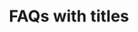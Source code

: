 ---
title: FAQs with titles
category: Marketing
paid: true
isActive: true
ltr: {"preview":"function App() {\n  const faqsList = [{\n    label: \"Payment\",\n    qas: [{\n      q: \"What are some random questions to ask?\",\n      a: \"That's exactly the reason we created this random question generator. There are hundreds of random questions to choose from so you're able to find the perfect random question.\"\n    }, {\n      q: \"Do you include common questions?\",\n      a: \"This generator doesn't include most common questions. The thought is that you can come up with common questions on your own so most of the questions in this generator.\"\n    }]\n  }, {\n    label: \"Account\",\n    qas: [{\n      q: \"Can I use this for 21 questions?\",\n      a: \"Yes! there are two ways that you can use this question generator depending on what you're after. You can indicate that you want 21 questions generated.\"\n    }, {\n      q: \"Are these questions for girls or for boys?\",\n      a: \"The questions in this generator are gender neutral and can be used to ask either male of females (or any other gender the person identifies with).\"\n    }, {\n      q: \"What do you wish you had more talent doing?\",\n      a: \"If you've been searching for a way to get random questions, you've landed on the correct webpage. We created the Random Question Generator to ask you as many random questions as your heart desires.\"\n    }]\n  }, {\n    label: \"License\",\n    qas: [{\n      q: \"What's something that was completely out-of-character that you did?\",\n      a: \"It is a long established fact that a reader will be distracted by the readable content of a page when looking at its layout.\"\n    }]\n  }];\n  return /*#__PURE__*/React.createElement(\"section\", {\n    className: \"py-14\"\n  }, /*#__PURE__*/React.createElement(\"div\", {\n    className: \"max-w-screen-xl mx-auto px-4 md:px-8\"\n  }, /*#__PURE__*/React.createElement(\"div\", {\n    className: \"max-w-lg\"\n  }, /*#__PURE__*/React.createElement(\"h3\", {\n    className: \"mt-3 text-gray-800 text-3xl font-extrabold sm:text-4xl\"\n  }, \"Frequently asked questions\"), /*#__PURE__*/React.createElement(\"div\", {\n    className: \"mt-3 text-gray-600 dark:text-gray-400\"\n  }, /*#__PURE__*/React.createElement(\"p\", null, \"Can\\u2019t find the answer you\\u2019re looking for? feel free to\", \" \", /*#__PURE__*/React.createElement(\"a\", {\n    className: \"text-indigo-600 font-semibold whitespace-nowrap\",\n    href: \"support@floatui.com\"\n  }, \"contact us\"), \".\"))), /*#__PURE__*/React.createElement(\"div\", {\n    className: \"mt-12 divide-y sm:mt-20\"\n  }, faqsList.map((list, idx) => /*#__PURE__*/React.createElement(\"div\", {\n    key: idx,\n    className: \"py-5 gap-x-12 first:pt-0 sm:flex\"\n  }, /*#__PURE__*/React.createElement(\"div\", {\n    className: \"max-w-sm pt-8 pb-6 sm:pt-0 lg:flex-grow\"\n  }, /*#__PURE__*/React.createElement(\"h4\", {\n    className: \"text-gray-500 font-semibold\"\n  }, list.label)), /*#__PURE__*/React.createElement(\"ul\", {\n    className: \"flex-1 space-y-6 sm:last:pb-6 sm:space-y-8\"\n  }, list.qas.map((item, idx) => /*#__PURE__*/React.createElement(\"li\", {\n    key: idx\n  }, /*#__PURE__*/React.createElement(\"summary\", {\n    className: \"flex items-center justify-between font-semibold text-gray-700\"\n  }, item.q), /*#__PURE__*/React.createElement(\"p\", {\n    dangerouslySetInnerHTML: {\n      __html: item.a\n    },\n    className: \"mt-3 text-gray-600 leading-relaxed\"\n  })))))))));\n}\n;","vue":{"vueCss":[],"vueTail":[]},"react":{"jsxCss":[],"jsxTail":[{"code":"export default () => {\n\n    const faqsList = [\n        {\n            label: \"Payment\",\n            qas: [\n                {\n                    q: \"What are some random questions to ask?\",\n                    a: \"That's exactly the reason we created this random question generator. There are hundreds of random questions to choose from so you're able to find the perfect random question.\"\n                },\n                {\n                    q: \"Do you include common questions?\",\n                    a: \"This generator doesn't include most common questions. The thought is that you can come up with common questions on your own so most of the questions in this generator.\"\n                },\n            ]\n        },\n        {\n            label: \"Account\",\n            qas: [\n                {\n                    q: \"Can I use this for 21 questions?\",\n                    a: \"Yes! there are two ways that you can use this question generator depending on what you're after. You can indicate that you want 21 questions generated.\"\n                },\n                {\n                    q: \"Are these questions for girls or for boys?\",\n                    a: \"The questions in this generator are gender neutral and can be used to ask either male of females (or any other gender the person identifies with).\"\n                },\n                {\n                    q: \"What do you wish you had more talent doing?\",\n                    a: \"If you've been searching for a way to get random questions, you've landed on the correct webpage. We created the Random Question Generator to ask you as many random questions as your heart desires.\"\n                }\n            ]\n        },\n        {\n            label: \"License\",\n            qas: [\n                {\n                    q: \"What's something that was completely out-of-character that you did?\",\n                    a: \"It is a long established fact that a reader will be distracted by the readable content of a page when looking at its layout.\"\n                }\n            ]\n        },\n    ]\n\n    return (\n        <section className='py-14'>\n            <div className=\"max-w-screen-xl mx-auto px-4 md:px-8\">\n                <div className=\"max-w-lg\">\n                    <h3 className='mt-3 text-gray-800 text-3xl font-extrabold sm:text-4xl'>\n                        Frequently asked questions\n                    </h3>\n                    <div className='mt-3 text-gray-600 dark:text-gray-400'>\n                        <p>\n                            Can’t find the answer you’re looking for? feel free to{\" \"}\n                            <a\n                                className='text-indigo-600 font-semibold whitespace-nowrap'\n                                href='support@floatui.com'>\n                                contact us\n                            </a>\n                            .\n                        </p>\n                    </div>\n                </div>\n                <div className='mt-12 divide-y sm:mt-20'>\n                    {\n                        faqsList.map((list, idx) => (\n                            <div key={idx} className=\"py-5 gap-x-12 first:pt-0 sm:flex\">\n                                <div className=\"max-w-sm pt-8 pb-6 sm:pt-0 lg:flex-grow\">\n                                    <h4 className=\"text-gray-500 font-semibold\">\n                                        {list.label}\n                                    </h4>\n                                </div>\n                                <ul className='flex-1 space-y-6 sm:last:pb-6 sm:space-y-8'>\n                                    {list.qas.map((item, idx) => (\n                                        <li\n                                            key={idx}>\n                                            <summary\n                                                className=\"flex items-center justify-between font-semibold text-gray-700\">\n                                                {item.q}\n                                            </summary>\n                                            <p\n                                                dangerouslySetInnerHTML={{ __html: item.a }}\n                                                className='mt-3 text-gray-600 leading-relaxed'>\n                                            </p>\n                                        </li>\n                                    ))}\n                                </ul>\n                            </div>\n                        ))\n                    }\n                </div>\n            </div>\n        </section>\n    );\n};","label":"App.jsx"}]}}
rtl: {"vue":{"vueTail":[],"vueCss":[]},"preview":"function App() {\n  const faqsList = [{\n    label: \"عملية الدفع\",\n    qas: [{\n      q: \"ما هي بعض الأسئلة العشوائية التي يجب طرحها؟\",\n      a: \"هذا هو بالضبط سبب إنشاء مولد الأسئلة العشوائية هذا. هناك المئات من الأسئلة العشوائية للاختيار من بينها حتى تتمكن من العثور على السؤال العشوائي المثالي.\"\n    }, {\n      q: \"هل تقوم بتضمين أسئلة شائعة؟\",\n      a: \"لا يتضمن هذا المولد الأسئلة الأكثر شيوعًا. الفكرة هي أنه يمكنك طرح أسئلة شائعة بمفردك ، لذا فإن معظم الأسئلة في هذا المولد.\"\n    }]\n  }, {\n    label: \"الحساب\",\n    qas: [{\n      q: \"هل يمكنني استخدام هذا لـ 21 سؤالاً؟\",\n      a: \"نعم! هناك طريقتان يمكنك استخدام منشئ الأسئلة هذا بناءً على ما تبحث عنه. يمكنك الإشارة إلى أنك تريد إنشاء 21 سؤالاً.\"\n    }, {\n      q: \"هل هذه الأسئلة للفتيات أم للفتيان؟\",\n      a: \"الأسئلة في هذا المولد محايدة بين الجنسين ويمكن استخدامها لسؤال أي ذكر من الإناث (أو أي جنس آخر يحدده الشخص).\"\n    }, {\n      q: \"ماذا تتمنى لو كان لديك المزيد من المواهب تفعل؟\",\n      a: \"إذا كنت تبحث عن طريقة للحصول على أسئلة عشوائية ، فقد وصلت إلى صفحة الويب الصحيحة. لقد أنشأنا منشئ الأسئلة العشوائية لطرح العديد من الأسئلة العشوائية التي يرغبها قلبك.\"\n    }]\n  }, {\n    label: \"رخصة\",\n    qas: [{\n      q: \"ما هو الشيء الذي كان بعيدًا تمامًا عن الشخصية الذي فعلته؟\",\n      a: \"هناك حقيقة مثبتة منذ زمن طويل وهي أن المحتوى المقروء لصفحة ما سيلهي القارئ عن التركيز على الشكل الخارجي للنص أو شكل توضع الفقرات في الصفحة التي يقرأها.\"\n    }]\n  }];\n  return /*#__PURE__*/React.createElement(\"section\", {\n    className: \"py-14\"\n  }, /*#__PURE__*/React.createElement(\"div\", {\n    className: \"max-w-screen-xl mx-auto px-4 md:px-8\"\n  }, /*#__PURE__*/React.createElement(\"div\", {\n    className: \"max-w-lg\"\n  }, /*#__PURE__*/React.createElement(\"h3\", {\n    className: \"mt-3 text-gray-800 text-3xl font-extrabold sm:text-4xl\"\n  }, \"\\u0623\\u0633\\u0626\\u0644\\u0629 \\u0645\\u062A\\u0643\\u0631\\u0631\\u0629\"), /*#__PURE__*/React.createElement(\"div\", {\n    className: \"mt-3 text-gray-600 dark:text-gray-400\"\n  }, /*#__PURE__*/React.createElement(\"p\", null, \"\\u0644\\u0627 \\u064A\\u0645\\u0643\\u0646\\u0643 \\u0627\\u0644\\u0639\\u062B\\u0648\\u0631 \\u0639\\u0644\\u0649 \\u0627\\u0644\\u0625\\u062C\\u0627\\u0628\\u0629 \\u0627\\u0644\\u062A\\u064A \\u062A\\u0628\\u062D\\u062B \\u0639\\u0646\\u0647\\u0627\\u061F \\u0644\\u0627 \\u062A\\u062A\\u0631\\u062F\\u062F \\u0641\\u064A\", \" \", /*#__PURE__*/React.createElement(\"a\", {\n    className: \"text-indigo-600 font-semibold whitespace-nowrap\",\n    href: \"support@floatui.com\"\n  }, \"\\u0627\\u0644\\u0627\\u062A\\u0635\\u0627\\u0644 \\u0628\\u0646\\u0627\"), \".\"))), /*#__PURE__*/React.createElement(\"div\", {\n    className: \"mt-12 divide-y sm:mt-20\"\n  }, faqsList.map((list, idx) => /*#__PURE__*/React.createElement(\"div\", {\n    key: idx,\n    className: \"py-5 gap-x-12 first:pt-0 sm:flex\"\n  }, /*#__PURE__*/React.createElement(\"div\", {\n    className: \"max-w-sm pt-8 pb-6 sm:pt-0 lg:flex-grow\"\n  }, /*#__PURE__*/React.createElement(\"h4\", {\n    className: \"text-gray-500 font-semibold\"\n  }, list.label)), /*#__PURE__*/React.createElement(\"ul\", {\n    className: \"flex-1 space-y-6 sm:last:pb-6 sm:space-y-8\"\n  }, list.qas.map((item, idx) => /*#__PURE__*/React.createElement(\"li\", {\n    key: idx\n  }, /*#__PURE__*/React.createElement(\"summary\", {\n    className: \"flex items-center justify-between font-semibold text-gray-700\"\n  }, item.q), /*#__PURE__*/React.createElement(\"p\", {\n    dangerouslySetInnerHTML: {\n      __html: item.a\n    },\n    className: \"mt-3 text-gray-600 leading-relaxed\"\n  })))))))));\n}","react":{"jsxTail":[{"code":"export default () => {\n\n    const faqsList = [\n        {\n            label: \"عملية الدفع\",\n            qas: [\n                {\n                    q: \"ما هي بعض الأسئلة العشوائية التي يجب طرحها؟\",\n                    a: \"هذا هو بالضبط سبب إنشاء مولد الأسئلة العشوائية هذا. هناك المئات من الأسئلة العشوائية للاختيار من بينها حتى تتمكن من العثور على السؤال العشوائي المثالي.\"\n                },\n                {\n                    q: \"هل تقوم بتضمين أسئلة شائعة؟\",\n                    a: \"لا يتضمن هذا المولد الأسئلة الأكثر شيوعًا. الفكرة هي أنه يمكنك طرح أسئلة شائعة بمفردك ، لذا فإن معظم الأسئلة في هذا المولد.\"\n                },\n            ]\n        },\n        {\n            label: \"الحساب\",\n            qas: [\n                {\n                    q: \"هل يمكنني استخدام هذا لـ 21 سؤالاً؟\",\n                    a: \"نعم! هناك طريقتان يمكنك استخدام منشئ الأسئلة هذا بناءً على ما تبحث عنه. يمكنك الإشارة إلى أنك تريد إنشاء 21 سؤالاً.\"\n                },\n                {\n                    q: \"هل هذه الأسئلة للفتيات أم للفتيان؟\",\n                    a: \"الأسئلة في هذا المولد محايدة بين الجنسين ويمكن استخدامها لسؤال أي ذكر من الإناث (أو أي جنس آخر يحدده الشخص).\"\n                },\n                {\n                    q: \"ماذا تتمنى لو كان لديك المزيد من المواهب تفعل؟\",\n                    a: \"إذا كنت تبحث عن طريقة للحصول على أسئلة عشوائية ، فقد وصلت إلى صفحة الويب الصحيحة. لقد أنشأنا منشئ الأسئلة العشوائية لطرح العديد من الأسئلة العشوائية التي يرغبها قلبك.\"\n                }\n            ]\n        },\n        {\n            label: \"رخصة\",\n            qas: [\n                {\n                    q: \"ما هو الشيء الذي كان بعيدًا تمامًا عن الشخصية الذي فعلته؟\",\n                    a: \"هناك حقيقة مثبتة منذ زمن طويل وهي أن المحتوى المقروء لصفحة ما سيلهي القارئ عن التركيز على الشكل الخارجي للنص أو شكل توضع الفقرات في الصفحة التي يقرأها.\"\n                }\n            ]\n        },\n    ]\n\n    return (\n        <section className='py-14'>\n            <div className=\"max-w-screen-xl mx-auto px-4 md:px-8\">\n                <div className=\"max-w-lg\">\n                    <h3 className='mt-3 text-gray-800 text-3xl font-extrabold sm:text-4xl'>\n                        أسئلة متكررة\n                    </h3>\n                    <div className='mt-3 text-gray-600 dark:text-gray-400'>\n                        <p>\n                            لا يمكنك العثور على الإجابة التي تبحث عنها؟ لا تتردد في{\" \"}\n                            <a\n                                className='text-indigo-600 font-semibold whitespace-nowrap'\n                                href='support@floatui.com'>\n                                الاتصال بنا\n                            </a>\n                            .\n                        </p>\n                    </div>\n                </div>\n                <div className='mt-12 divide-y sm:mt-20'>\n                    {\n                        faqsList.map((list, idx) => (\n                            <div key={idx} className=\"py-5 gap-x-12 first:pt-0 sm:flex\">\n                                <div className=\"max-w-sm pt-8 pb-6 sm:pt-0 lg:flex-grow\">\n                                    <h4 className=\"text-gray-500 font-semibold\">\n                                        {list.label}\n                                    </h4>\n                                </div>\n                                <ul className='flex-1 space-y-6 sm:last:pb-6 sm:space-y-8'>\n                                    {list.qas.map((item, idx) => (\n                                        <li\n                                            key={idx}>\n                                            <summary\n                                                className=\"flex items-center justify-between font-semibold text-gray-700\">\n                                                {item.q}\n                                            </summary>\n                                            <p\n                                                dangerouslySetInnerHTML={{ __html: item.a }}\n                                                className='mt-3 text-gray-600 leading-relaxed'>\n                                            </p>\n                                        </li>\n                                    ))}\n                                </ul>\n                            </div>\n                        ))\n                    }\n                </div>\n            </div>\n        </section>\n    )\n}","label":"App.jsx"}],"jsxCss":[]}}
slug: /faqs
id: a06fbabc-4a29-4176-9f23-79884cc45412
created_at: 1670157132145
---